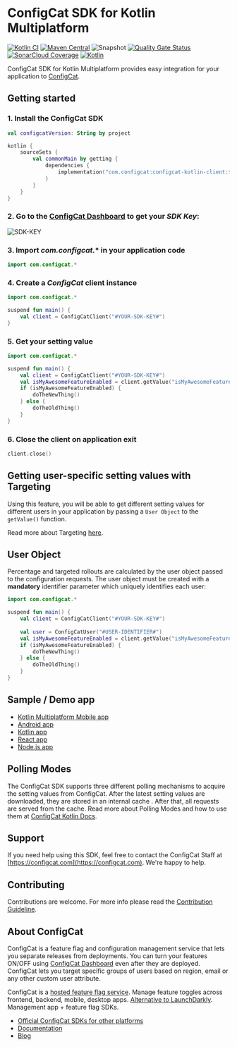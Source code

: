 # ConfigCat SDK for Kotlin Multiplatform
[![Kotlin CI](https://github.com/configcat/kotlin-sdk/actions/workflows/ci.yml/badge.svg?branch=main)](https://github.com/configcat/kotlin-sdk/actions/workflows/ci.yml)
[![Maven Central](https://img.shields.io/maven-central/v/com.configcat/configcat-kotlin-client?label=maven%20central)](https://search.maven.org/artifact/com.configcat/configcat-kotlin-client/)
![Snapshot](https://img.shields.io/nexus/s/com.configcat/configcat-kotlin-client?label=snapshot&server=https%3A%2F%2Foss.sonatype.org)
[![Quality Gate Status](https://img.shields.io/sonar/quality_gate/configcat_kotlin-sdk?logo=SonarCloud&server=https%3A%2F%2Fsonarcloud.io)](https://sonarcloud.io/project/overview?id=configcat_kotlin-sdk)
[![SonarCloud Coverage](https://img.shields.io/sonar/coverage/configcat_kotlin-sdk?logo=SonarCloud&server=https%3A%2F%2Fsonarcloud.io)](https://sonarcloud.io/project/overview?id=configcat_kotlin-sdk)
[![Kotlin](https://img.shields.io/badge/kotlin-1.9-blueviolet.svg?logo=kotlin)](http://kotlinlang.org)

ConfigCat SDK for Kotlin Multiplatform provides easy integration for your application to [ConfigCat](https://configcat.com).

## Getting started

### 1. Install the ConfigCat SDK
```kotlin
val configcatVersion: String by project

kotlin {
    sourceSets {
        val commonMain by getting {
            dependencies {
                implementation("com.configcat:configcat-kotlin-client:$configcatVersion")
            }
        }
    }
}
```

### 2. Go to the <a href="https://app.configcat.com/sdkkey" target="_blank">ConfigCat Dashboard</a> to get your *SDK Key*:
![SDK-KEY](https://raw.githubusercontent.com/ConfigCat/java-sdk/master/media/readme02-3.png  "SDK-KEY")

### 3. Import *com.configcat.** in your application code
```kotlin
import com.configcat.*
```

### 4. Create a *ConfigCat* client instance
```kotlin
import com.configcat.*

suspend fun main() {
    val client = ConfigCatClient("#YOUR-SDK-KEY#")
}
```

### 5. Get your setting value
```kotlin
import com.configcat.*

suspend fun main() {
    val client = ConfigCatClient("#YOUR-SDK-KEY#")
    val isMyAwesomeFeatureEnabled = client.getValue("isMyAwesomeFeatureEnabled", false)
    if (isMyAwesomeFeatureEnabled) {
        doTheNewThing()
    } else {
        doTheOldThing()
    }
}
```

### 6. Close the client on application exit
```kotlin
client.close()
```

## Getting user-specific setting values with Targeting
Using this feature, you will be able to get different setting values for different users in your application by passing a `User Object` to the `getValue()` function.

Read more about Targeting [here](https://configcat.com/docs/advanced/targeting/).

## User Object
Percentage and targeted rollouts are calculated by the user object passed to the configuration requests.
The user object must be created with a **mandatory** identifier parameter which uniquely identifies each user:
```kotlin
import com.configcat.*

suspend fun main() {
    val client = ConfigCatClient("#YOUR-SDK-KEY#")
    
    val user = ConfigCatUser("#USER-IDENTIFIER#")
    val isMyAwesomeFeatureEnabled = client.getValue("isMyAwesomeFeatureEnabled", false, user)
    if (isMyAwesomeFeatureEnabled) {
        doTheNewThing()
    } else {
        doTheOldThing()
    }
}
```

## Sample / Demo app
* [Kotlin Multiplatform Mobile app](https://github.com/configcat/kotlin-sdk/tree/main/samples/kmm)
* [Android app](https://github.com/configcat/kotlin-sdk/tree/main/samples/android)
* [Kotlin app](https://github.com/configcat/kotlin-sdk/tree/main/samples/kotlin)
* [React app](https://github.com/configcat/kotlin-sdk/tree/main/samples/js)
* [Node.js app](https://github.com/configcat/kotlin-sdk/tree/main/samples/node-js)

## Polling Modes
The ConfigCat SDK supports three different polling mechanisms to acquire the setting values from ConfigCat. After the latest setting values are downloaded, they are stored in an internal cache . After that, all requests are served from the cache. Read more about Polling Modes and how to use them at [ConfigCat Kotlin Docs](https://configcat.com/docs/sdk-reference/kotlin/).

## Support
If you need help using this SDK, feel free to contact the ConfigCat Staff at [https://configcat.com](https://configcat.com). We're happy to help.

## Contributing
Contributions are welcome. For more info please read the [Contribution Guideline](CONTRIBUTING.md).

## About ConfigCat
ConfigCat is a feature flag and configuration management service that lets you separate releases from deployments. You can turn your features ON/OFF using <a href="https://app.configcat.com" target="_blank">ConfigCat Dashboard</a> even after they are deployed. ConfigCat lets you target specific groups of users based on region, email or any other custom user attribute.

ConfigCat is a <a href="https://configcat.com" target="_blank">hosted feature flag service</a>. Manage feature toggles across frontend, backend, mobile, desktop apps. <a href="https://configcat.com" target="_blank">Alternative to LaunchDarkly</a>. Management app + feature flag SDKs.

- [Official ConfigCat SDKs for other platforms](https://github.com/configcat)
- [Documentation](https://configcat.com/docs)
- [Blog](https://configcat.com/blog)